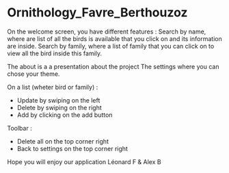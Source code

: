 # Ornithology_Favre_Berthouzoz

On the welcome screen, you have different features : 
Search by name, where are list of all the birds is available that you click on and its information are inside.
Search by family, where a list of family that you can click on to view all the bird inside this family.

The about is a a presentation about the project
The settings where you can chose your theme.

On a list (wheter bird or family) : 
- Update by swiping on the left
- Delete by swiping on the right
- Add by clicking on the add button

Toolbar :
- Delete all on the top corner right
- Back to settings on the top corner right

Hope you will enjoy our application
Léonard F & Alex B

